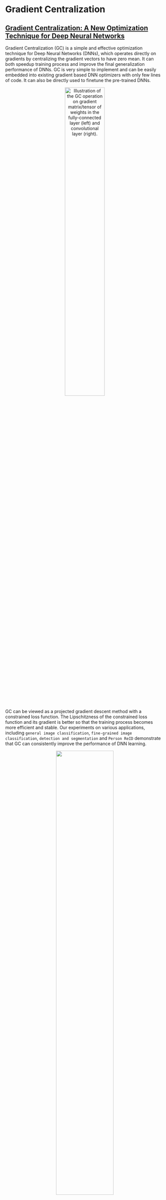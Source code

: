 # Gradient Centralization

## [Gradient Centralization: A New Optimization Technique for Deep Neural Networks](https://arxiv.org/abs/2004.01461)
Gradient Centralization (GC) is a simple and effective optimization technique for Deep Neural Networks (DNNs), which operates directly on gradients by centralizing the gradient vectors to have zero mean. It can both speedup training process and improve the final generalization performance of DNNs. GC is very simple to implement and can be easily embedded into existing gradient based DNN optimizers with only few lines of code. It can also be directly used to finetune the pre-trained DNNs.

<div  align="center"><img src="https://github.com/Yonghongwei/Gradient-Centralization/blob/master/fig/gradient.png" height="50%" width="50%" alt="Illustration of the GC operation on gradient matrix/tensor of weights in the fully-connected layer (left) and convolutional layer (right)."/></div>

GC can be viewed as a projected gradient descent method with a constrained loss function.  The Lipschitzness of the constrained loss function and its gradient is better so that the training process becomes more efficient and stable.   Our experiments on various applications, including `general image classification`, `fine-grained image classification`, `detection and segmentation` and `Person ReID` demonstrate that GC can consistently improve the performance of DNN learning. 

<div  align="center"><img src="https://github.com/Yonghongwei/Gradient-Centralization/blob/master/fig/projected_Grad.png" height="60%" width="60%" alt=""/></div>

The optimizers are provided in the files: [`SGD.py`](https://github.com/Yonghongwei/Gradient-Centralization/blob/master/GC_code/CIFAR100/algorithm/SGD.py), [`Adam.py`](https://github.com/Yonghongwei/Gradient-Centralization/blob/master/GC_code/CIFAR100/algorithm/Adam.py) and [`Adagrad.py`](https://github.com/Yonghongwei/Gradient-Centralization/blob/master/GC_code/CIFAR100/algorithm/Adagrad.py), including SGD_GC, SGD_GCC, SGDW_GCC, Adam_GC, Adam_GCC, AdamW_GCC and Adagrad_GCC. The optimizers with "_GC" use GC for both Conv layers and FC layers, and the optimizers with "_GCC" use GC only for Conv layers. We can use the following codes to import SGD_GC:
```python
from SGD import SGD_GC 
```

## Update
* 2020/04/07:Release a pytorch implementation of optimizers with GC, and provide some examples on classification task, including
general image classification (Mini-ImageNet,  CIFAR100 and ImageNet) and Fine-grained image classification (FGVC Aircraft， Stanford Cars， Stanford  Dogs and CUB-200-2011).

## Citation
    @article{GradientCentra,
      title={Gradient-Centralization: A New Optimization Technique for Deep Neural Networks},
      author={Hongwei Yong and Jianqiang Huang and Xiansheng Hua and Lei Zhang},
      journal={Arxiv},
      year={2020}
    }

## Experiments
### General Image Classification
#### Mini-ImageNet
The codes are in [`GC_code/Mini_ImageNet`](https://github.com/Yonghongwei/Gradient-Centralization/tree/master/GC_code/Mini_ImageNet). The split dataset can be downloaded from [here](https://drive.google.com/open?id=1XWRjPzwRWChNgvemqsylYM1ocpxhGtfy).

<div  align="center"><img src="https://github.com/Yonghongwei/Gradient-Centralization/blob/master/fig/miniIN_largeBN.png" height="65%" width="65%" alt=""/></div>

#### CIFAR100
The codes are in [`GC_code/CIFAR100`](https://github.com/Yonghongwei/Gradient-Centralization/tree/master/GC_code/CIFAR100).

#### ImageNet
The codes are in [`GC_code/ImageNet`](https://github.com/Yonghongwei/Gradient-Centralization/tree/master/GC_code/ImageNet).

<div  align="center"><img src="https://github.com/Yonghongwei/Gradient-Centralization/blob/master/fig/Imagnet_r50GN2.png" height="65%" width="65%" alt=""/></div>


### Fine-grained Image Classification
The codes are in [`GC_code/Fine-grained_classification`](https://github.com/Yonghongwei/Gradient-Centralization/tree/master/GC_code/Fine-grained_classification).  The preprocessed dataset can be downloaded from [here](https://drive.google.com/open?id=1c3OnKq3EsMKK1OerWdouCG7hvN8Rv8yh).


<div  align="center"><img src="https://github.com/Yonghongwei/Gradient-Centralization/blob/master/fig/fine_grid2_c.png" height="100%" width="100%" alt=""/></div>

### Objection Detection and Segmentation
The codes are in [`MMdetection`](https://github.com/Yonghongwei/mmdetection). Please let [`SGD.py`](https://github.com/Yonghongwei/mmdetection/blob/master/tools/SGD.py) in [`MMdetection\tools\`](https://github.com/Yonghongwei/mmdetection/tree/master/tools), and update [`MMdetection\tools\train.py`](https://github.com/Yonghongwei/mmdetection/blob/master/tools/train.py). Then if you want use SGD_GC optimizer, just update optimizer in the [`configs`](https://github.com/Yonghongwei/mmdetection/blob/master/configs/) file. For example, if we want use SGD_GC to optimize Faster_RCNN with ResNet50 backbone and FPN, we update the 151th line in [`MMdetection/configs/faster_rcnn_r50_fpn_1x.py`](https://github.com/Yonghongwei/mmdetection/blob/master/configs/faster_rcnn_r50_fpn_1x.py).

| Method        | Backbone      |  AP   | AP(.5) |  AP(.75) |
| :-----------: | :-----------: | :----:|:------:|:-------: |
| w/o GC        | R50           |  36.4 |  58.4  |  39.1    |
| w/ GC         | R50           |  37.0 |  59.0  |  40.2    |

### Person ReId
The codes are in `GC_code/PersonReId`.
